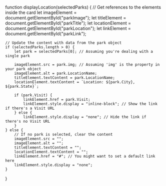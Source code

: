 function displayLocation(selectedParks) {
    // Get references to the elements inside the card
    let imageElement = document.getElementById("parkImage");
    let titleElement = document.getElementById("parkTitle");
    let locationElement = document.getElementById("parkLocation");
    let linkElement = document.getElementById("parkLink");

    // Update the content with data from the park object
    if (selectedParks.length > 0) {
        let park = selectedParks[0]; // Assuming you're dealing with a single park

        imageElement.src = park.img; // Assuming 'img' is the property in your park object
        imageElement.alt = park.LocationName;
        titleElement.textContent = park.LocationName;
        locationElement.textContent = `Location: ${park.City}, ${park.State}`;

        if (park.Visit) {
            linkElement.href = park.Visit;
            linkElement.style.display = "inline-block"; // Show the link if there's a Visit URL
        } else {
            linkElement.style.display = "none"; // Hide the link if there's no Visit URL
        }
    } else {
        // If no park is selected, clear the content
        imageElement.src = "";
        imageElement.alt = "";
        titleElement.textContent = "";
        locationElement.textContent = "";
        linkElement.href = "#"; // You might want to set a default link here
        linkElement.style.display = "none";
    }
}

